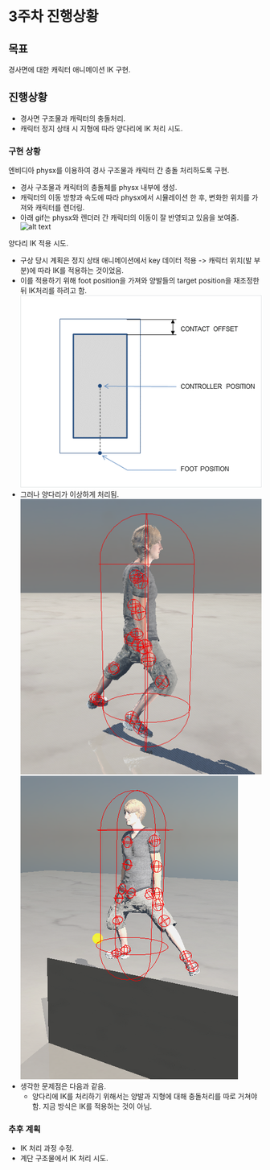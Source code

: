 # 3주차 진행상황

## 목표

경사면에 대한 캐릭터 애니메이션 IK 구현.

## 진행상황

- 경사면 구조물과 캐릭터의 충돌처리.
- 캐릭터 정지 상태 시 지형에 따라 양다리에 IK 처리 시도.

### 구현 상황

엔비디아 physx를 이용하여 경사 구조물과 캐릭터 간 충돌 처리하도록 구현.
- 경사 구조물과 캐릭터의 충돌체를 physx 내부에 생성.
- 캐릭터의 이동 방향과 속도에 따라 physx에서 시뮬레이션 한 후, 변화한 위치를 가져와 캐릭터를 렌더링.
- 아래 gif는 physx와 렌더러 간 캐릭터의 이동이 잘 반영되고 있음을 보여줌.     
![alt text](physx부착.gif)

양다리 IK 적용 시도.
- 구상 당시 계획은 정지 상태 애니메이션에서 key 데이터 적용 -> 캐릭터 위치(발 부분)에 따라 IK를 적용하는 것이었음.
- 이를 적용하기 위해 foot position을 가져와 양발들의 target position을 재조정한 뒤 IK처리를 하려고 함.   
![alt text](image-7.png)    
- 그러나 양다리가 이상하게 처리됨.    
![alt text](image-5.PNG)     
![alt text](image-6.PNG)    
- 생각한 문제점은 다음과 같음.
    - 양다리에 IK를 처리하기 위해서는 양발과 지형에 대해 충돌처리를 따로 거쳐야 함. 지금 방식은 IK를 적용하는 것이 아님.

### 추후 계획
- IK 처리 과정 수정.
- 계단 구조물에서 IK 처리 시도.
